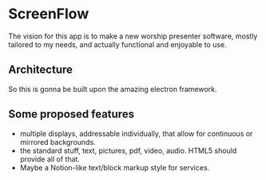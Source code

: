 # ScreenFlow
The vision for this app is to make a new worship presenter software,
mostly tailored to my needs, and actually functional and enjoyable to use.

## Architecture
So this is gonna be built upon the amazing electron framework.

## Some proposed features
- multiple displays, addressable individually, that allow for continuous or mirrored backgrounds.
- the standard stuff, text, pictures, pdf, video, audio. HTML5 should provide all of that.
- Maybe a Notion-like text/block markup style for services.
